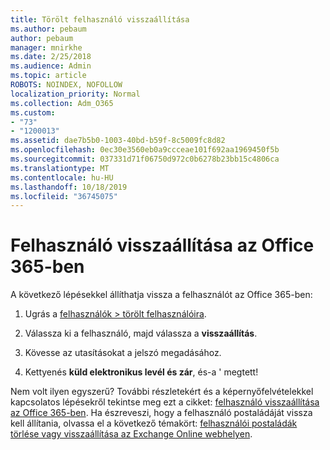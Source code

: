 ```yaml
---
title: Törölt felhasználó visszaállítása
ms.author: pebaum
author: pebaum
manager: mnirkhe
ms.date: 2/25/2018
ms.audience: Admin
ms.topic: article
ROBOTS: NOINDEX, NOFOLLOW
localization_priority: Normal
ms.collection: Adm_O365
ms.custom:
- "73"
- "1200013"
ms.assetid: dae7b5b0-1003-40bd-b59f-8c5009fc8d82
ms.openlocfilehash: 0ec30e3560eb0a9ccceae101f692aa1969450f5b
ms.sourcegitcommit: 037331d71f06750d972c0b6278b23bb15c4806ca
ms.translationtype: MT
ms.contentlocale: hu-HU
ms.lasthandoff: 10/18/2019
ms.locfileid: "36745075"
---
```

# <a name="restore-a-user-in-office-365"></a>Felhasználó visszaállítása az Office 365-ben

A következő lépésekkel állíthatja vissza a felhasználót az Office 365-ben:
  
1. Ugrás a [felhasználók \> törölt felhasználóira](https://admin.microsoft.com/adminportal/home#/deletedusers).

2. Válassza ki a felhasználó, majd válassza a **visszaállítás**.

3. Kövesse az utasításokat a jelszó megadásához.

4. Kettyenés **küld elektronikus levél és zár**, és-a ' megtett!

Nem volt ilyen egyszerű? További részletekért és a képernyőfelvételekkel kapcsolatos lépésekről tekintse meg ezt a cikket: [felhasználó visszaállítása az Office 365-ben](https://docs.microsoft.com/office365/admin/add-users/restore-user). Ha észreveszi, hogy a felhasználó postaládáját vissza kell állítania, olvassa el a következő témakört: [felhasználói postaládák törlése vagy visszaállítása az Exchange Online webhelyen](https://docs.microsoft.com/exchange/recipients-in-exchange-online/delete-or-restore-mailboxes).